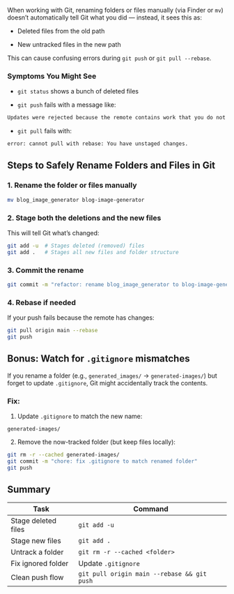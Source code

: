 When working with Git, renaming folders or files manually (via Finder or `mv`) doesn’t automatically tell Git what you did — instead, it sees this as:

- Deleted files from the old path

- New untracked files in the new path


This can cause confusing errors during `git push` or `git pull --rebase`.

### Symptoms You Might See

- `git status` shows a bunch of deleted files

- `git push` fails with a message like:

```bash
Updates were rejected because the remote contains work that you do not have locally.
```

- `git pull` fails with:    

```bash
error: cannot pull with rebase: You have unstaged changes.
```


## Steps to Safely Rename Folders and Files in Git

### 1. **Rename the folder or files manually**

```bash
mv blog_image_generator blog-image-generator
```

### 2. **Stage both the deletions and the new files**

This will tell Git what’s changed:

```bash
git add -u  # Stages deleted (removed) files 
git add .   # Stages all new files and folder structure
```

### 3. **Commit the rename**

```bash
git commit -m "refactor: rename blog_image_generator to blog-image-generator"
```

### 4. **Rebase if needed**

If your push fails because the remote has changes:

```bash
git pull origin main --rebase 
git push
```

## Bonus: Watch for `.gitignore` mismatches

If you rename a folder (e.g., `generated_images/` → `generated-images/`) but forget to update `.gitignore`, Git might accidentally track the contents.

### Fix:

1. Update `.gitignore` to match the new name:

```gitignore
generated-images/
```

2. Remove the now-tracked folder (but keep files locally):

```bash
git rm -r --cached generated-images/ 
git commit -m "chore: fix .gitignore to match renamed folder" 
git push
```


## Summary

|Task|Command|
|---|---|
|Stage deleted files|`git add -u`|
|Stage new files|`git add .`|
|Untrack a folder|`git rm -r --cached <folder>`|
|Fix ignored folder|Update `.gitignore`|
|Clean push flow|`git pull origin main --rebase && git push`|